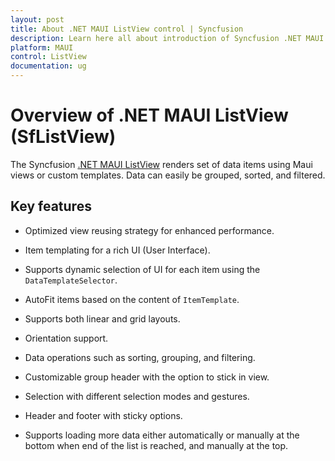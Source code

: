 ```yaml
---
layout: post
title: About .NET MAUI ListView control | Syncfusion
description: Learn here all about introduction of Syncfusion .NET MAUI ListView (SfListView) control, its elements and more.
platform: MAUI
control: ListView
documentation: ug
---
```


# Overview of .NET MAUI ListView (SfListView)

The Syncfusion [.NET MAUI ListView](https://www.syncfusion.com/maui-controls/maui-listview) renders set of data items using Maui views or custom templates. Data can easily be grouped, sorted, and filtered.

## Key features

 * Optimized view reusing strategy for enhanced performance.

 * Item templating for a rich UI (User Interface).

 * Supports dynamic selection of UI for each item using the `DataTemplateSelector`.

 * AutoFit items based on the content of `ItemTemplate`.

 * Supports both linear and grid layouts.

 * Orientation support.

 * Data operations such as sorting, grouping, and filtering.

 * Customizable group header with the option to stick in view.

 * Selection with different selection modes and gestures.

 * Header and footer with sticky options.

 * Supports loading more data either automatically or manually at the bottom when end of the list is reached, and manually at the top.




